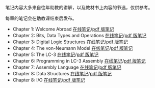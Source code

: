 笔记内容大多来自往年助教的讲解，以及教材书上内容的节选，仅供参考。

每章的笔记会在助教课结束后发布。

* Chapter 1: Welcome Abroad [在线笔记](chap01.md)/[pdf 版笔记](../assets/notes/chap01.pdf)
* Chapter 2: Bits, Data Types and Operations [在线笔记](chap02.md)/[pdf 版笔记](../assets/notes/chap02.pdf)
* Chapter 3: Digital Logic Structures [在线笔记](chap03.md)/[pdf 版笔记](../assets/notes/chap03.pdf)
* Chapter 4: The von-Neumann Model [在线笔记](chap04.md)/[pdf 版笔记](../assets/notes/chap04.pdf)
* Chapter 5: The LC-3 [在线笔记]()/[pdf 版笔记]()
* Chapter 6: Programming in LC-3 Assembly [在线笔记]()/[pdf 版笔记]()
* Chapter 7: Assembly Language [在线笔记]()/[pdf 版笔记]()
* Chapter 8: Data Structures [在线笔记]()/[pdf 版笔记]()
* Chapter 8: I/O [在线笔记]()/[pdf 版笔记]()